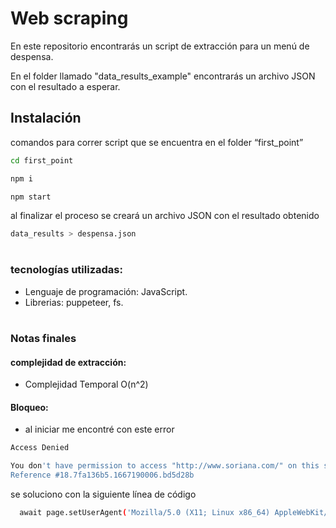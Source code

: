 # Web scraping

En este repositorio encontrarás un script de extracción para un menú de despensa.

En el folder llamado "data_results_example" encontrarás un archivo JSON con el resultado a esperar.

## Instalación

comandos para correr script que se encuentra en el folder “first_point”


```bash
cd first_point

npm i

npm start
```
al finalizar el proceso se creará un archivo JSON con el resultado obtenido

```bash
data_results > despensa.json
```
#
### tecnologías utilizadas:

- Lenguaje de programación: JavaScript.
- Librerias: puppeteer, fs.

#
### Notas finales

#### complejidad de extracción:
- Complejidad Temporal O(n^2)

#### Bloqueo:
- al iniciar me encontré con este error
```bash
Access Denied

You don't have permission to access "http://www.soriana.com/" on this server.
Reference #18.7fa136b5.1667190006.bd5d28b
```
se soluciono con la siguiente línea de código
```bash
  await page.setUserAgent('Mozilla/5.0 (X11; Linux x86_64) AppleWebKit/537.36 (KHTML, like Gecko) Chrome/78.0.3904.108 Safari/537.36')

```